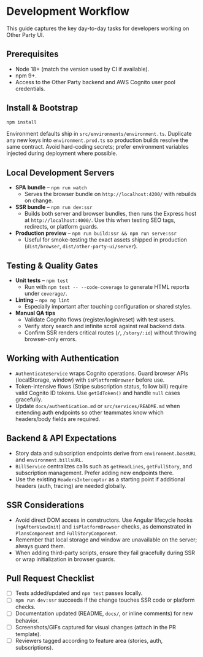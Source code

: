 # Development Workflow

This guide captures the key day-to-day tasks for developers working on Other Party UI.

## Prerequisites
- Node 18+ (match the version used by CI if available).
- npm 9+.
- Access to the Other Party backend and AWS Cognito user pool credentials.

## Install & Bootstrap
```bash
npm install
```
Environment defaults ship in `src/environments/environment.ts`. Duplicate any new keys into `environment.prod.ts` so production builds resolve the same contract. Avoid hard-coding secrets; prefer environment variables injected during deployment where possible.

## Local Development Servers
- **SPA bundle** – `npm run watch`
  - Serves the browser bundle on `http://localhost:4200/` with rebuilds on change.
- **SSR bundle** – `npm run dev:ssr`
  - Builds both server and browser bundles, then runs the Express host at `http://localhost:4000/`. Use this when testing SEO tags, redirects, or platform guards.
- **Production preview** – `npm run build:ssr && npm run serve:ssr`
  - Useful for smoke-testing the exact assets shipped in production (`dist/browser`, `dist/other-party-ui/server`).

## Testing & Quality Gates
- **Unit tests** – `npm test`
  - Run with `npm test -- --code-coverage` to generate HTML reports under `coverage/`.
- **Linting** – `npx ng lint`
  - Especially important after touching configuration or shared styles.
- **Manual QA tips**
  - Validate Cognito flows (register/login/reset) with test users.
  - Verify story search and infinite scroll against real backend data.
  - Confirm SSR renders critical routes (`/`, `/story/:id`) without throwing browser-only errors.

## Working with Authentication
- `AuthenticateService` wraps Cognito operations. Guard browser APIs (localStorage, window) with `isPlatformBrowser` before use.
- Token-intensive flows (Stripe subscription status, follow bill) require valid Cognito ID tokens. Use `getIdToken()` and handle `null` cases gracefully.
- Update `docs/authentication.md` or `src/services/README.md` when extending auth endpoints so other teammates know which headers/body fields are required.

## Backend & API Expectations
- Story data and subscription endpoints derive from `environment.baseURL` and `environment.billsURL`.
- `BillService` centralizes calls such as `getHeadLines`, `getFullStory`, and subscription management. Prefer adding new endpoints there.
- Use the existing `HeadersInterceptor` as a starting point if additional headers (auth, tracing) are needed globally.

## SSR Considerations
- Avoid direct DOM access in constructors. Use Angular lifecycle hooks (`ngAfterViewInit`) and `isPlatformBrowser` checks, as demonstrated in `PlansComponent` and `FullStoryComponent`.
- Remember that local storage and window are unavailable on the server; always guard them.
- When adding third-party scripts, ensure they fail gracefully during SSR or wrap initialization in browser guards.

## Pull Request Checklist
- [ ] Tests added/updated and `npm test` passes locally.
- [ ] `npm run dev:ssr` succeeds if the change touches SSR code or platform checks.
- [ ] Documentation updated (README, `docs/`, or inline comments) for new behavior.
- [ ] Screenshots/GIFs captured for visual changes (attach in the PR template).
- [ ] Reviewers tagged according to feature area (stories, auth, subscriptions).
